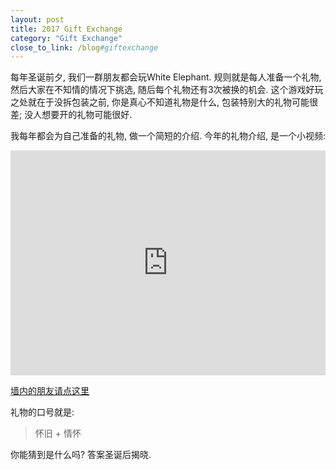 ```yaml
---
layout: post
title: 2017 Gift Exchange
category: "Gift Exchange"
close_to_link: /blog#giftexchange
---
```


每年圣诞前夕, 我们一群朋友都会玩White Elephant. 规则就是每人准备一个礼物, 然后大家在不知情的情况下挑选, 随后每个礼物还有3次被换的机会. 这个游戏好玩之处就在于没拆包装之前, 你是真心不知道礼物是什么, 包装特别大的礼物可能很差; 没人想要开的礼物可能很好.

我每年都会为自己准备的礼物, 做一个简短的介绍. 今年的礼物介绍, 是一个小视频:

<iframe style="max-width: 100%" width="640" height="360" src="https://www.youtube.com/embed/ygBAgUOwZAg?rel=0" frameborder="0" allowfullscreen></iframe>

[墙内的朋友请点这里](http://v.youku.com/v_show/id_XMzI2MDE2MjAwNA==.html)

礼物的口号就是:

> 怀旧 + 情怀

你能猜到是什么吗? 答案圣诞后揭晓.
